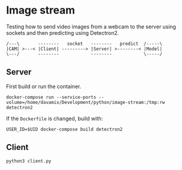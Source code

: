 # Image stream

Testing how to send video images from a webcam to the server using sockets and then predicting using Detectron2.

```
/---\       --------   socket   --------   predict  /-----\
|CAM| >---< |Client| ---------> |Server| >--------< |Model|
\---/       --------            --------            \-----/
```

## Server
First build or run the container.
```
docker-compose run --service-ports --volume=/home/davamix/Development/python/image-stream:/tmp:rw detectron2
```

If the `Dockerfile` is changed, build with:
```
USER_ID=$UID docker-compose build detectron2
```

## Client
```
python3 client.py
```